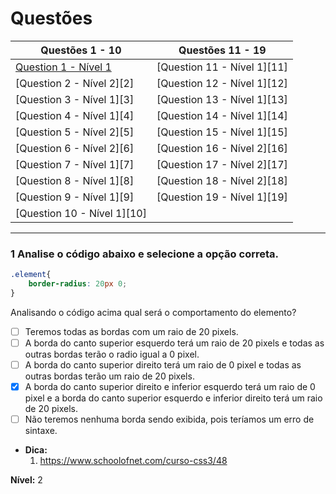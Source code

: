 # Questões

| Questões 1 - 10             | Questões 11 - 19            |
|-----------------------------|-----------------------------|
| [Question 1 - Nível 1][1]   | [Question 11 - Nível 1][11] |  
| [Question 2 - Nível 2][2]   | [Question 12 - Nível 1][12] |  
| [Question 3 - Nível 1][3]   | [Question 13 - Nível 1][13] |  
| [Question 4 - Nível 1][4]   | [Question 14 - Nível 1][14] |  
| [Question 5 - Nível 2][5]   | [Question 15 - Nível 1][15] |  
| [Question 6 - Nível 2][6]   | [Question 16 - Nível 2][16] |  
| [Question 7 - Nível 1][7]   | [Question 17 - Nível 2][17] |  
| [Question 8 - Nível 1][8]   | [Question 18 - Nível 2][18] |  
| [Question 9 - Nível 1][9]   | [Question 19 - Nível 1][19] |  
| [Question 10 - Nível 1][10] |                             |  

[1]:#1-analise-a-frase-abaixo-e-selecione-a-opção-correta

***

### 1 Analise o código abaixo e selecione a opção correta.

```css
.element{
    border-radius: 20px 0;
}
```

Analisando o código acima qual será o comportamento do elemento?

- [ ] Teremos todas as bordas com um raio de 20 pixels.
- [ ] A borda do canto superior esquerdo terá um raio de 20 pixels e todas as outras bordas terão o radio igual a 0 pixel.
- [ ] A borda do canto superior direito terá um raio de 0 pixel e todas as outras bordas terão um raio de 20 pixels.
- [x] A borda do canto superior direito e inferior esquerdo terá um raio de 0 pixel e a borda do canto superior esquerdo e inferior direito terá um raio de 20 pixels.
- [ ] Não teremos nenhuma borda sendo exibida, pois teríamos um erro de sintaxe.

* **Dica:**
    1. <https://www.schoolofnet.com/curso-css3/48> 

**Nível:** 2